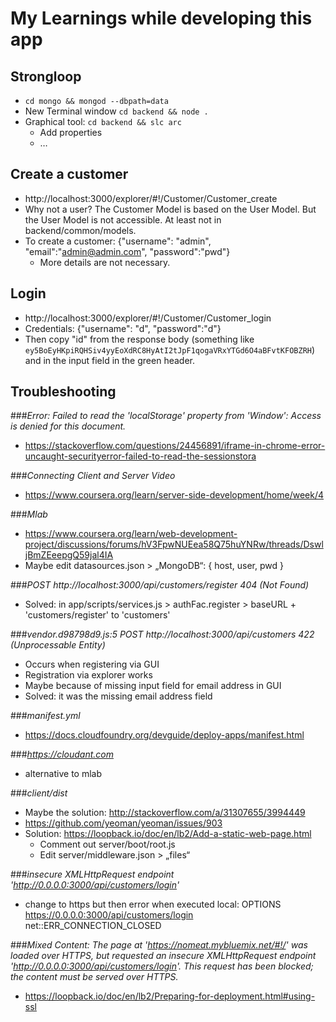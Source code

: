 # My Learnings while developing this app

## Strongloop

- `cd mongo && mongod --dbpath=data`
- New Terminal window `cd backend && node .`
- Graphical tool: `cd backend && slc arc`
    - Add properties
    - …

## Create a customer
- http://localhost:3000/explorer/#!/Customer/Customer_create
- Why not a user? The Customer Model is based on the User Model. But the User Model is not accessible. At least not in backend/common/models.
- To create a customer: {"username": "admin", "email":"admin@admin.com", "password":"pwd"}
    - More details are not necessary.

## Login
- http://localhost:3000/explorer/#!/Customer/Customer_login
- Credentials: {"username": "d", "password":"d"}
- Then copy "id" from the response body (something like `ey5BoEyHKpiRQHSiv4yyEoXdRC8HyAtI2tJpF1qogaVRxYTGd6O4aBFvtKFOBZRH`) and in the input field in the green header.


## Troubleshooting

###*Error: Failed to read the 'localStorage' property from 'Window': Access is denied for this document.*

- https://stackoverflow.com/questions/24456891/iframe-in-chrome-error-uncaught-securityerror-failed-to-read-the-sessionstora

###*Connecting Client and Server Video*

- https://www.coursera.org/learn/server-side-development/home/week/4


###*Mlab*

- https://www.coursera.org/learn/web-development-project/discussions/forums/hV3FpwNUEea58Q75huYNRw/threads/DswljBmZEeepgQ59jal4IA
- Maybe edit datasources.json > „MongoDB“: { host, user, pwd }

###*POST http://localhost:3000/api/customers/register 404 (Not Found)*

- Solved: in app/scripts/services.js > authFac.register > baseURL + 'customers/register' to 'customers'

###*vendor.d98798d9.js:5 POST http://localhost:3000/api/customers 422 (Unprocessable Entity)*

- Occurs when registering via GUI
- Registration via explorer works
- Maybe because of missing input field for email address in GUI
- Solved: it was the missing email address field

###*manifest.yml*

- https://docs.cloudfoundry.org/devguide/deploy-apps/manifest.html 

###*https://cloudant.com*

- alternative to mlab

###*client/dist*

- Maybe the solution: http://stackoverflow.com/a/31307655/3994449 
- https://github.com/yeoman/yeoman/issues/903
- Solution: https://loopback.io/doc/en/lb2/Add-a-static-web-page.html
    - Comment out server/boot/root.js
    - Edit server/middleware.json > „files“

###*insecure XMLHttpRequest endpoint 'http://0.0.0.0:3000/api/customers/login'*

- change to https but then error when executed local: OPTIONS https://0.0.0.0:3000/api/customers/login net::ERR_CONNECTION_CLOSED

###*Mixed Content: The page at 'https://nomeat.mybluemix.net/#!/' was loaded over HTTPS, but requested an insecure XMLHttpRequest endpoint 'http://0.0.0.0:3000/api/customers/login'. This request has been blocked; the content must be served over HTTPS.*

- https://loopback.io/doc/en/lb2/Preparing-for-deployment.html#using-ssl
